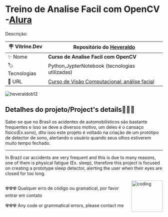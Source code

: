 # Treino de Analise Facil com OpenCV -[Alura](https://www.alura.com.br)

Descrição:

| :placard: Vitrine.Dev |    Repositório do [Heveraldo](https://www.linkedin.com/in/heveraldo-serra-7b3544200/)  |
| -------------  | --- |
| :sparkles: Nome        | **Curso de Analise Facil com OpenCV**
| :label: Tecnologias | Python,JypterNotebook (tecnologias utilizadas)
| :rocket: URL         | [Curso de Visão Computacional: análise facial](https://cursos.alura.com.br/course/visao-computacional-analise-facial)

<!-- Inserir imagem com a #vitrinedev ao final do link -->
<p align="left"> <img src="https://thumbs.gfycat.com/AnimatedIdolizedJay-size_restricted.gif" alt="heveraldob12"   /> </p>


## Detalhes do projeto/Project's details👨🏾‍💻


Sabe-se que no Brasil os acidentes de automobilísticos são bastante frequentes e isso se deve a diversos motivo, um deles é o cansaço físico(Ex.sono), dito isso este
projeto é voltado na criação de um protótipo de detector de sono, alertando o usuário quando seus olhos estiverem muito tempo fechado.

---

In Brazil car accidents are very frequent and this is due to many reasons, one of them is physical fatigue (Ex. sleep), 
therefore this project is focused on creating a prototype sleep detector, alerting the user when their eyes are closed for too long.


<img align="right" alt="coding" width="100" src="https://opencv.org/wp-content/uploads/2020/07/OpenCV_logo_no_text_.png#vitrinedev">

## 
☢️☢️☢️ Qualquer erro de código ou gramatical, por favor entrar em contato

☢️☢️☢️ Any code or grammatical errors, please contact me
